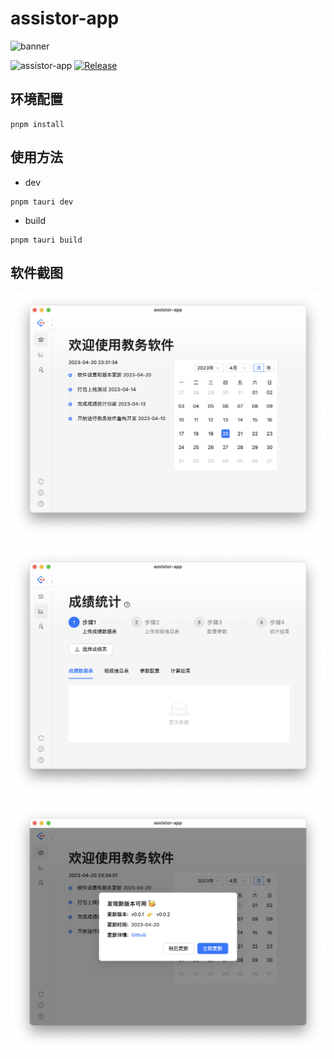 # assistor-app

![banner](https://socialify.git.ci/lijianran/assistor-app/image?description=1&descriptionEditable=%E6%95%99%E5%8A%A1%E7%B3%BB%E7%BB%9F&language=1&name=1&theme=Light)

![assistor-app](https://img.shields.io/badge/assistor--app-v0.1.6-brightgreen)
[![Release](https://github.com/lijianran/assistor-app/actions/workflows/release.yml/badge.svg)](https://github.com/lijianran/assistor-app/actions/workflows/release.yml)

## 环境配置

```
pnpm install
```

## 使用方法

- dev

```
pnpm tauri dev
```

- build

```
pnpm tauri build
```

## 软件截图

![home_screen](docs/home_screen.png)

![score_compute](docs/score_compute.png)

![update](docs/update.png)
